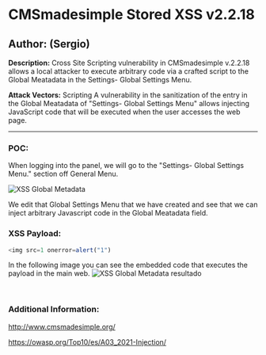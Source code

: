 # CMSmadesimple Stored XSS v2.2.18

## Author: (Sergio)

**Description:** Cross Site Scripting vulnerability in CMSmadesimple v.2.2.18 allows a local attacker to execute arbitrary code via a crafted script to the Global Meatadata in the Settings- Global Settings Menu.

**Attack Vectors:** Scripting A vulnerability in the sanitization of the entry in the Global Meatadata of "Settings- Global Settings Menu" allows injecting JavaScript code that will be executed when the user accesses the web page.

---

### POC:


When logging into the panel, we will go to the "Settings- Global Settings Menu." section off General Menu.

![XSS Global Metadata](https://github.com/sromanhu/CMSmadesimple-Stored-XSS---Global-Settings/assets/87250597/bc00f0fd-5d58-4255-9050-4a6743d67dd1)




We edit that Global Settings Menu that we have created and see that we can inject arbitrary Javascript code in the Global Meatadata field.


### XSS Payload:

```js
<img src=1 onerror=alert("1")
```


In the following image you can see the embedded code that executes the payload in the main web.
![XSS Global Metadata resultado](https://github.com/sromanhu/CMSmadesimple-Stored-XSS---Global-Settings/assets/87250597/bb3f7f02-3b25-4151-84b0-93eb78a21635)




</br>

### Additional Information:
http://www.cmsmadesimple.org/

https://owasp.org/Top10/es/A03_2021-Injection/
